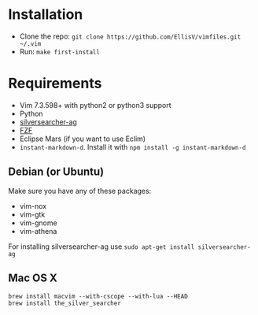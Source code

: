 Installation
============

* Clone the repo: `git clone https://github.com/EllisV/vimfiles.git ~/.vim`
* Run: `make first-install`

Requirements
============

* Vim 7.3.598+ with python2 or python3 support
* Python
* [silversearcher-ag](https://github.com/ggreer/the_silver_searcher)
* [FZF](https://github.com/junegunn/fzf)
* Eclipse Mars (if you want to use Eclim)
* `instant-markdown-d`. Install it with `npm install -g instant-markdown-d`

## Debian (or Ubuntu)

Make sure you have any of these packages:

* vim-nox
* vim-gtk
* vim-gnome
* vim-athena

For installing silversearcher-ag use `sudo apt-get install silversearcher-ag`

## Mac OS X

    brew install macvim --with-cscope --with-lua --HEAD
    brew install the_silver_searcher
